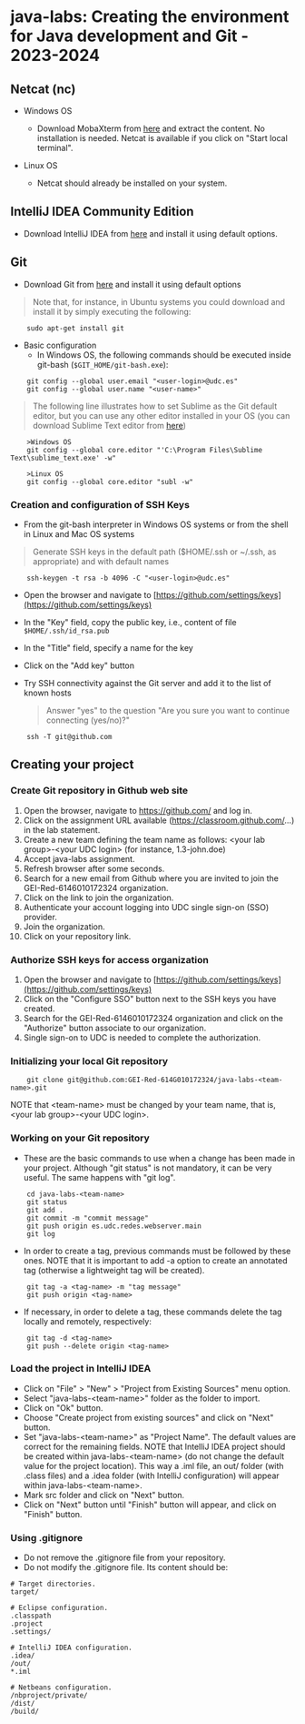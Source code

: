 # java-labs: Creating the environment for Java development and Git - 2023-2024

## Netcat (nc)
- Windows OS
    - Download MobaXterm from [here](https://download.mobatek.net/2362023122033030/MobaXterm_Portable_v23.6.zip) and extract the content. No installation is needed. Netcat is available if you click on "Start local terminal".

- Linux OS
    - Netcat should already be installed on your system.

## IntelliJ IDEA Community Edition

- Download IntelliJ IDEA from [here](https://www.jetbrains.com/es-es/idea/download/) and install it using default options.

## Git 

- Download Git from [here](https://git-scm.com/downloads) and install it using default options

> Note that, for instance, in Ubuntu systems you could download and install it by simply executing the following:
  
```shell
    sudo apt-get install git
```

- Basic configuration
    - In Windows OS, the following commands should be executed inside git-bash (`$GIT_HOME/git-bash.exe`):
    
```shell
    git config --global user.email "<user-login>@udc.es"
    git config --global user.name "<user-name>"
```

> The following line illustrates how to set Sublime as the Git default editor, but you can use any other editor installed in your OS (you can download Sublime Text editor from [here](https://www.sublimetext.com/download))
      
```shell
    >Windows OS
	git config --global core.editor "'C:\Program Files\Sublime Text\sublime_text.exe' -w"
	
    >Linux OS
	git config --global core.editor "subl -w"
```

### Creation and configuration of SSH Keys

- From the git-bash interpreter in Windows OS systems or from the shell in Linux and Mac OS systems
> Generate SSH keys in the default path ($HOME/.ssh or ~/.ssh, as appropriate) and with default names
      
```shell
    ssh-keygen -t rsa -b 4096 -C "<user-login>@udc.es"
```    
    
- Open the browser and navigate to [https://github.com/settings/keys](https://github.com/settings/keys)
- In the "Key" field, copy the public key, i.e., content of file `$HOME/.ssh/id_rsa.pub`
- In the "Title" field, specify a name for the key
- Click on the "Add key" button

- Try SSH connectivity against the Git server and add it to the list of known hosts
  > Answer "yes" to the question "Are you sure you want to continue connecting (yes/no)?"
   
```shell
    ssh -T git@github.com
```   

## Creating your project

### Create Git repository in Github web site

1. Open the browser, navigate to https://github.com/ and log in.
2. Click on the assignment URL available (https://classroom.github.com/...) in the lab statement.
3. Create a new team defining the team name as follows: \<your lab group\>-\<your UDC login\> (for instance, 1.3-john.doe) 
4. Accept java-labs assignment. 
5. Refresh browser after some seconds.
6. Search for a new email from Github where you are invited to join the GEI-Red-6146010172324 organization.
7. Click on the link to join the organization.
8. Authenticate your account logging into UDC single sign-on (SSO) provider.
9. Join the organization.
10. Click on your repository link.   

### Authorize SSH keys for access organization

1. Open the browser and navigate to [https://github.com/settings/keys](https://github.com/settings/keys)
2. Click on the "Configure SSO" button next to the SSH keys you have created.
3. Search for the GEI-Red-6146010172324 organization and click on the "Authorize" button associate to our organization.
4. Single sign-on to UDC is needed to complete the authorization.

### Initializing your local Git repository

```shell
	git clone git@github.com:GEI-Red-614G010172324/java-labs-<team-name>.git
```

 NOTE that &lt;team-name&gt; must be changed by your team name, that is, &lt;your lab group&gt;-&lt;your UDC login&gt;.

### Working on your Git repository

- These are the basic commands to use when a change has been made in your project. Although "git status" is not mandatory, it can be very useful. The same happens with "git log". 

```shell
	cd java-labs-<team-name>
	git status
	git add . 
	git commit -m "commit message"	
	git push origin es.udc.redes.webserver.main
	git log
```

-  In order to create a tag, previous commands must be followed by these ones. NOTE that it is important to add -a option to create an annotated tag (otherwise a lightweight tag will be created).


```shell	
	git tag -a <tag-name> -m "tag message"	
	git push origin <tag-name>
```

- If necessary, in order to delete a tag, these commands delete the tag locally and remotely, respectively:

```shell	
	git tag -d <tag-name> 
	git push --delete origin <tag-name>
```

### Load the project in IntelliJ IDEA

- Click on "File" > "New" > "Project from Existing Sources" menu option.
- Select "java-labs-&lt;team-name&gt;" folder as the folder to import.
- Click on "Ok" button.
- Choose "Create project from existing sources" and click on "Next" button. 
- Set "java-labs-&lt;team-name&gt;" as "Project Name". The default values are correct for the remaining fields. 
NOTE that IntelliJ IDEA project should be created within java-labs-&lt;team-name&gt; (do not change the default value 
for the project location). This way a .iml file, an out/ folder (with .class files) and a .idea folder (with IntelliJ 
configuration) will appear within java-labs-&lt;team-name&gt;.
- Mark src folder and click on "Next" button. 
- Click on "Next" button until "Finish" button will appear, and click on "Finish" button.

### Using .gitignore
- Do not remove the .gitignore file from your repository.
- Do not modify the .gitignore file. Its content should be: 
```shell
# Target directories.
target/

# Eclipse configuration.
.classpath
.project
.settings/

# IntelliJ IDEA configuration.
.idea/
/out/
*.iml

# Netbeans configuration.
/nbproject/private/
/dist/
/build/
```
